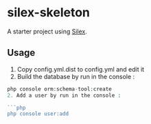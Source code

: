 # silex-skeleton

A starter project using [Silex](http://silex.sensiolabs.org).

## Usage

1. Copy config.yml.dist to config.yml and edit it
2. Build the database by run in the console :

```php
php console orm:schema-tool:create
2. Add a user by run in the console :

```php
php console user:add
